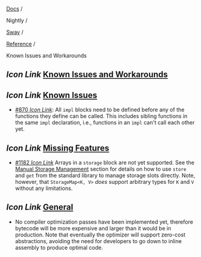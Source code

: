 [Docs](https://docs.fuel.network/) /

Nightly  /

[Sway](https://docs.fuel.network/docs/nightly/sway/) /

[Reference](https://docs.fuel.network/docs/nightly/sway/reference/) /

Known Issues and Workarounds

## _Icon Link_ [Known Issues and Workarounds](https://docs.fuel.network/docs/nightly/sway/reference/known_issues_and_workarounds/\#known-issues-and-workarounds)

## _Icon Link_ [Known Issues](https://docs.fuel.network/docs/nightly/sway/reference/known_issues_and_workarounds/\#known-issues)

- [#870 _Icon Link_](https://github.com/FuelLabs/sway/issues/870): All `impl` blocks need to be defined before any of the functions they define can be called. This includes sibling functions in the same `impl` declaration, i.e., functions in an `impl` can't call each other yet.

## _Icon Link_ [Missing Features](https://docs.fuel.network/docs/nightly/sway/reference/known_issues_and_workarounds/\#missing-features)

- [#1182 _Icon Link_](https://github.com/FuelLabs/sway/issues/1182) Arrays in a `storage` block are not yet supported. See the [Manual Storage Management](https://docs.fuel.network/docs/nightly/sway/advanced/advanced_storage/#manual-storage-management) section for details on how to use `store` and `get` from the standard library to manage storage slots directly. Note, however, that `StorageMap<K, V>` _does_ support arbitrary types for `K` and `V` without any limitations.

## _Icon Link_ [General](https://docs.fuel.network/docs/nightly/sway/reference/known_issues_and_workarounds/\#general)

- No compiler optimization passes have been implemented yet, therefore bytecode will be more expensive and larger than it would be in production. Note that eventually the optimizer will support zero-cost abstractions, avoiding the need for developers to go down to inline assembly to produce optimal code.